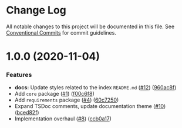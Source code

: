 # Change Log

All notable changes to this project will be documented in this file.
See [Conventional Commits](https://conventionalcommits.org) for commit guidelines.

# 1.0.0 (2020-11-04)


### Features

* **docs:** Update styles related to the index `README.md` ([#12](https://github.com/uStudioTeam/ts4ocds/issues/12)) ([960ac8f](https://github.com/uStudioTeam/ts4ocds/commit/960ac8f2a90c9b1cf945509c3b97beb42ba380f6))
* Add `core` package ([#1](https://github.com/uStudioTeam/ts4ocds/issues/1)) ([f00c6f8](https://github.com/uStudioTeam/ts4ocds/commit/f00c6f88c425b7960359d6e8e511df836bbad37f))
* Add `requirements` package ([#4](https://github.com/uStudioTeam/ts4ocds/issues/4)) ([60c7250](https://github.com/uStudioTeam/ts4ocds/commit/60c7250a1b9d187a1711d563f5323fb9daca890b))
* Expand TSDoc comments, update documentation theme ([#10](https://github.com/uStudioTeam/ts4ocds/issues/10)) ([bced82f](https://github.com/uStudioTeam/ts4ocds/commit/bced82f8fa179b0e0c27fa77eb57be2d58ce7bbc))
* Implementation overhaul ([#8](https://github.com/uStudioTeam/ts4ocds/issues/8)) ([ccb0a17](https://github.com/uStudioTeam/ts4ocds/commit/ccb0a17468b9ed275d30863e8b34e41ee4c28681))
